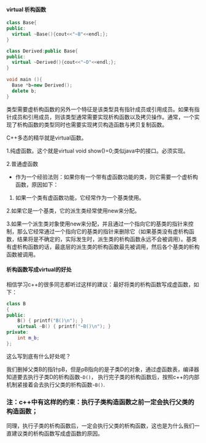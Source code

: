 #### virtual 析构函数
```cpp
class Base{ 
public:
  virtual ~Base(){cout<<"~B"<<endl;}; 
}

class Derived:public Base{ 
public:
  virtual ~Derived(){cout<<"~D"<<endl;}; 
}
 
void main (){ 
  Base *b=new Derived();
  delete b; 
} 
```
类型需要虚析构函数的另外一个特征是该类型具有指针成员或引用成员。如果有指针成员和引用成员，则该类型通常需要实现析构函数以及拷贝操作。通常，一个实现了析构函数的类型同时也需要实现拷贝构造函数与拷贝复制函数。

C++多态的精华就是virtual函数。

1.纯虚函数。这个就是virtual void show()=0;类似java中的接口。必须实现。

2.普通虚函数

* 作为一个经验法则：如果你有一个带有虚函数功能的类，则它需要一个虚析构函数，原因如下：

1. 如果一个类有虚函数功能，它经常作为一个基类使用。

2.如果它是一个基类，它的派生类经常使用new来分配。

3.如果一个派生类对象使用new来分配，并且通过一个指向它的基类的指针来控制，那么它经常通过一个指向它的基类的指针来删除它（如果基类没有虚析构函数，结果将是不确定的，实际发生时，派生类的析构函数永远不会被调用）。基类有虚析构函数的话，最底层的派生类的析构函数最先被调用，然后各个基类的析构函数被调用。


#### 析构函数写成virtual的好处[](https://blog.csdn.net/heibao111728/article/details/80814313?utm_medium=distribute.pc_relevant.none-task-blog-BlogCommendFromMachineLearnPai2-1.control&depth_1-utm_source=distribute.pc_relevant.none-task-blog-BlogCommendFromMachineLearnPai2-1.control)
相信学习c++的很多同志都听过这样的建议：最好将类的析构函数写成虚函数，如下：
```cpp
class B
{
public:
    B() { printf("B()\n"); }
    virtual ~B() { printf("~B()\n"); }
private:
    int m_b;
};
```
这么写到底有什么好处呢？

我们删掉父类B的指针pB，但是pB指向的是子类D的对象，通过虚函数表，编译器知道要去执行子类D的析构函数`~D()`，
执行完子类的析构函数后，按照c++的内部机制紧接着会去执行父类的析构函数`~B()`.

### 注：c++中有这样的约束：执行子类构造函数之前一定会执行父类的构造函数；
同理，执行子类的析构函数后，一定会执行父类的析构函数，这也是为什么我们一直建议类的析构函数写成虚函数的原因。
